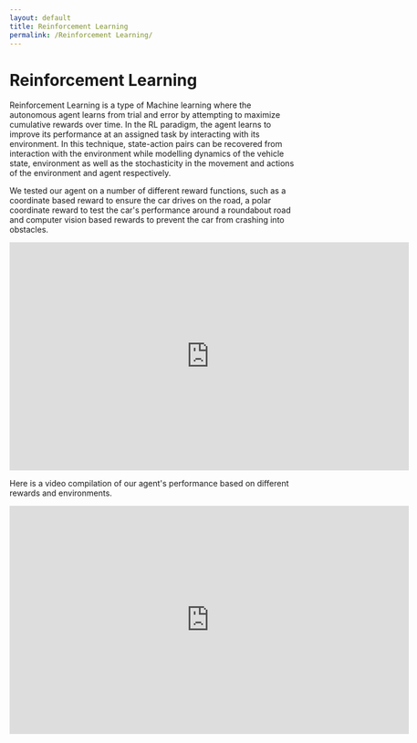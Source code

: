 ```yaml
---
layout: default
title: Reinforcement Learning
permalink: /Reinforcement Learning/
---
```


# Reinforcement Learning

Reinforcement Learning is a type of Machine learning where the autonomous agent learns from trial and error by attempting to maximize cumulative rewards over time. In the RL paradigm, the agent learns to improve its performance at an assigned task by interacting with its environment. In this technique, state-action pairs can be recovered from interaction with the environment while modelling dynamics of the vehicle state, environment as well as the stochasticity in the movement and actions of the environment and agent respectively.

We tested our agent on a number of different reward functions, such as a coordinate based reward to ensure the car drives on the road, a polar coordinate reward to test the car's performance around a roundabout road and computer vision based rewards to prevent the car from crashing into obstacles.

<iframe width="700" height="400" src="https://drive.google.com/file/d/12NUFDWdM5Hf_AiRWUpoGHWNDT-jdlwix/preview" frameborder="0" allow="accelerometer; autoplay; encrypted-media; gyroscope; picture-in-picture" allowfullscreen></iframe>


Here is a video compilation of our agent's performance based on different rewards and environments.

<iframe width="700" height="400" src="https://drive.google.com/file/d/1tbRvZnJCk1rearyCT5bVf04Apvfsmj_9/preview" frameborder="0" allow="accelerometer; autoplay; encrypted-media; gyroscope; picture-in-picture" allowfullscreen></iframe>
